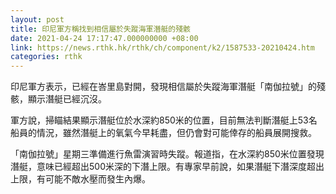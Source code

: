 ```yaml
---
layout: post
title: 印尼軍方稱找到相信屬於失蹤海軍潛艇的殘骸
date: 2021-04-24 17:17:47.000000000 +08:00
link: https://news.rthk.hk/rthk/ch/component/k2/1587533-20210424.htm
categories: rthk
---
```


印尼軍方表示，已經在峇里島對開，發現相信屬於失蹤海軍潛艇「南伽拉號」的殘骸，顯示潛艇已經沉沒。

軍方說，掃瞄結果顯示潛艇位於水深約850米的位置，目前無法判斷潛艇上53名船員的情況，雖然潛艇上的氧氣今早耗盡，但仍會對可能倖存的船員展開搜救。

「南伽拉號」星期三準備進行魚雷演習時失蹤。報道指，在水深約850米位置發現潛艇，意味已經超出500米深的下潛上限。有專家早前說，如果潛艇下潛深度超出上限，有可能不敵水壓而發生內爆。
